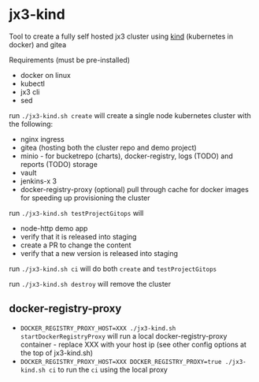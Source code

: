 # jx3-kind
Tool to create a fully self hosted jx3 cluster using [kind](https://kind.sigs.k8s.io/) (kubernetes in docker) and gitea

Requirements (must be pre-installed)
* docker on linux
* kubectl
* jx3 cli
* sed

run `./jx3-kind.sh create` will create a single node kubernetes cluster with the following:

* nginx ingress
* gitea (hosting both the cluster repo and demo project)
* minio - for bucketrepo (charts), docker-registry, logs (TODO) and reports (TODO) storage
* vault
* jenkins-x 3
* docker-registry-proxy (optional) pull through cache for docker images for speeding up provisioning the cluster

run `./jx3-kind.sh testProjectGitops` will
* node-http demo app
* verify that it is released into staging
* create a PR to change the content
* verify that a new version is released into staging

run `./jx3-kind.sh ci` will do both `create` and `testProjectGitops`

run `./jx3-kind.sh destroy` will remove the cluster

## docker-registry-proxy

* `DOCKER_REGISTRY_PROXY_HOST=XXX ./jx3-kind.sh startDockerRegistryProxy` will run a local docker-registry-proxy container - replace XXX with your host ip (see other config options at the top of jx3-kind.sh)
* `DOCKER_REGISTRY_PROXY_HOST=XXX DOCKER_REGISTRY_PROXY=true ./jx3-kind.sh ci` to run the `ci` using the local proxy